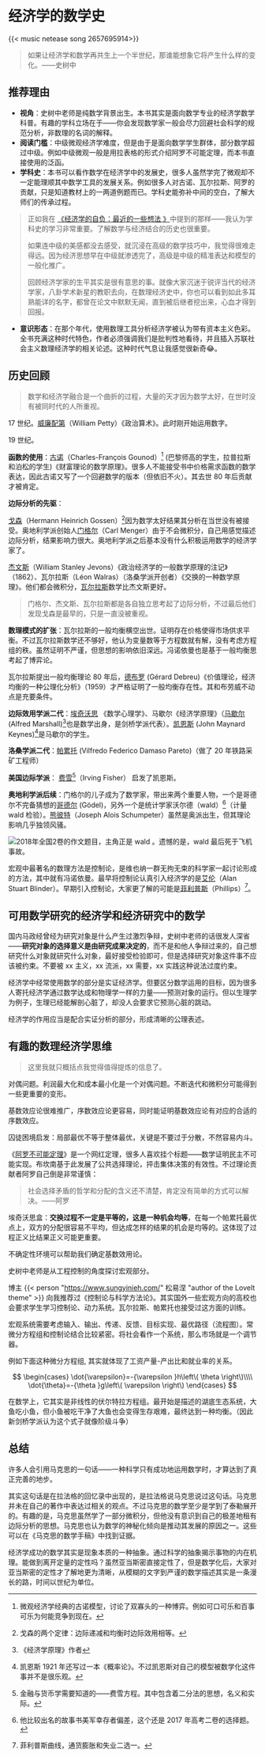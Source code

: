 # 经济学的数学史

{{< music netease song 2657695914>}} 

> 如果让经济学和数学再共生上一个半世纪，那谁能想象它将产生什么样的变化。——史树中

## 推荐理由


- **视角**：史树中老师是纯数学背景出生。本书其实是面向数学专业的经济学数学科普。有趣的学科立场在于——你会发现数学家一般会尽力回避社会科学的规范分析，非数理的名词的解释。
- **阅读门槛**：中级微观经济学难度，但是由于是面向数学学生群体，部分数学超过中级。例如中级微观一般是用拉表格的形式介绍阿罗不可能定理，而本书直接使用的泛函。
- **学科史**：本书可以看作数学在经济学中的发展史，很多人虽然学完了微观却不一定能理顺其中数学工具的发展关系。例如很多人对古诺、瓦尔拉斯、阿罗的贡献，只是知道教材上的一两道例题而已。学科史能弥补中间的空白，了解大师们的传承过程。

> 正如我在 [《经济学的自负：最近的一些想法 》](https://blog.huaxiangshan.com/zh-cn/posts/fs3/#center%E6%95%B0%E5%AD%A6%E5%AD%A6%E5%A4%9A%E5%B0%91center)中提到的那样——我认为学科史的学习非常重要。了解数学与经济结合的历史也很重要。
> 
> 如果连中级的美感都没去感受，就沉浸在高级的数学技巧中，我觉得很难走得远。因为经济思想早在中级就渗透完了，高级是中级的精准表达和模型的一般化推广。
> 
> 回顾经济学家的生平其实是很有意思的事。就像大家沉迷于锐评当代的经济学家，八卦学术新星的教职去向，在数理经济史中，你也可以看到如此多耳熟能详的名字，都曾在论文中默默无闻，直到被后继者挖出来，心血才得到回报。

- **意识形态**：在那个年代，使用数理工具分析经济学被认为带有资本主义色彩。全书充满这种时代特色，作者必须强调我们是批判性地看待，并且插入苏联社会主义数理经济学的相关论述。这种时代气息让我感觉很新奇😂。

## 历史回顾

> 数学和经济学融合是一个曲折的过程，大量的天才因为数学太好，在世时没有被同时代的人所重视。

17 世纪。[威廉配第](https://zh.wikipedia.org/wiki/%E5%A8%81%E5%BB%89%C2%B7%E9%85%8D%E7%AC%AC)（William Petty）《政治算术》。此时刚开始运用数字。

19 世纪。

**函数的使用**：[古诺](https://zh.wikipedia.org/wiki/%E5%A4%8F%E5%B0%94%C2%B7%E5%8F%A4%E8%AF%BA)（Charles-François Gounod）[^3] (巴黎师高的学生，拉普拉斯和泊松的学生)《财富理论的数学原理》。很多人不能接受书中价格需求函数的数学表达，因此古诺又写了一个回避数学的版本（但依旧不火）。其去世 80 年后贡献才被肯定。

**边际分析的先驱**：

[戈森](https://zh.wikipedia.org/wiki/%E8%B5%AB%E7%88%BE%E6%9B%BC%C2%B7%E6%B5%B7%E5%9B%A0%E9%87%8C%E5%B8%8C%C2%B7%E6%88%88%E6%A3%AE)（Hermann Heinrich Gossen）[^1]因为数学太好结果其分析在当世没有被接受。奥地利学派创始人[门格尔](https://zh.wikipedia.org/wiki/%E5%8D%A1%E7%88%BE%C2%B7%E9%96%80%E6%A0%BC%E7%88%BE)（Carl Menger）由于不会微积分，自己用感觉描述边际分析，结果影响力很大。奥地利学派之后基本没有什么积极运用数学的经济学家了。

[杰文斯](https://zh.wikipedia.org/wiki/%E5%A8%81%E5%BB%89%C2%B7%E6%96%AF%E5%9D%A6%E5%88%A9%C2%B7%E6%9D%B0%E6%96%87%E6%96%AF)（William Stanley Jevons）《政治经济学的一般数学原理的注记》（1862）、瓦尔拉斯（Léon Walras）（洛桑学派开创者）《交换的一种数学原理》。他们都会微积分，[瓦尔拉斯](https://zh.wikipedia.org/wiki/%E8%8E%B1%E6%98%82%C2%B7%E7%93%A6%E5%B0%94%E6%8B%89%E6%96%AF)数学比杰文斯更好。

> 门格尔、杰文斯、瓦尔拉斯都是各自独立思考起了边际分析，不过最后他们发现戈森是最早的，只是一直没被重视。

**数理模式的扩张**：瓦尔拉斯的一般均衡横空出世。证明存在价格使得市场供求平衡。不过瓦尔拉斯数学还不够好，他认为变量数等于方程数就有解，没有考虑方程组的秩。虽然证明不严谨，但思想的影响依旧深远。冯诺依曼也是基于一般均衡思考起了博弈论。

瓦尔拉斯提出一般均衡理论 80 年后，[德布罗](https://zh.wikipedia.org/wiki/%E5%82%91%E6%8B%89%E5%BE%B7%C2%B7%E5%BE%B7%E5%B8%83%E9%AD%AF) (Gérard Debreu)《价值理论，经济均衡的一种公理化分析》（1959）才严格证明了一般均衡存在性。其和布劳威不动点是充要条件。

**边际效用学派二代**：[埃奇沃思](https://zh.wikipedia.org/wiki/%E5%BC%97%E6%9C%97%E8%A5%BF%E6%96%AF%C2%B7%E4%BC%8A%E8%A5%BF%E5%BE%B7%E7%BD%97%C2%B7%E5%9F%83%E5%A5%87%E6%B2%83%E6%80%9D) 《数学心理学》、马歇尔《经济学原理》（[马歇尔](https://zh.wikipedia.org/wiki/%E9%98%BF%E5%B0%94%E5%BC%97%E9%9B%B7%E5%BE%B7%C2%B7%E9%A9%AC%E6%AD%87%E5%B0%94) (Alfred Marshall)[^4]也是数学出身，是剑桥学派代表）。[凯恩斯](https://zh.wikipedia.org/wiki/%E7%BA%A6%E7%BF%B0%C2%B7%E6%A2%85%E7%BA%B3%E5%BE%B7%C2%B7%E5%87%AF%E6%81%A9%E6%96%AF) (John Maynard Keynes)[^2]是马歇尔的学生。

**洛桑学派二代**：[帕累托](https://zh.wikipedia.org/wiki/%E7%BB%B4%E5%B0%94%E5%BC%97%E9%9B%B7%E5%A4%9A%C2%B7%E5%B8%95%E7%B4%AF%E6%89%98) (Vilfredo Federico Damaso Pareto)（做了 20 年铁路采矿工程师）

**美国边际学派**： [费雪](https://zh.wikipedia.org/wiki/%E6%AC%A7%E6%96%87%C2%B7%E8%B4%B9%E9%9B%AA)[^5]（Irving Fisher） 启发了凯恩斯。

**奥地利学派后续**：门格尔的儿子成为了数学家，带出来两个重要人物，一个是哥德尔不完备猜想的[哥德尔](https://zh.wikipedia.org/wiki/%E5%BA%93%E5%B0%94%E7%89%B9%C2%B7%E5%93%A5%E5%BE%B7%E5%B0%94) (Gödel)，另外一个是统计学家沃尔德（wald）[^6]（计量 wald 检验）。[熊彼特](https://zh.wikipedia.org/wiki/%E7%BA%A6%E7%91%9F%E5%A4%AB%C2%B7%E7%86%8A%E5%BD%BC%E7%89%B9)（Joseph Alois Schumpeter）虽然是奥派出生，但其理论影响几乎独领风骚。

![2018年全国2卷的作文题目，主角正是 wald 。遗憾的是，wald 最后死于飞机事故。](/img/经济学与数学-20250102155048117.webp)

宏观中最著名的数理方法是控制论，是维也纳一群无拘无束的科学家一起讨论形成的方法，其中就有冯诺依曼。最早将控制论认真引入经济学的是[艾伦](https://en.wikipedia.org/wiki/Alan_Blinder)（Alan Stuart Blinder）。早期引入控制论，大家更了解的可能是[菲利普斯]( https://zh.wikipedia.org/wiki/%E5%A8%81%E5%BB%89%C2%B7%E8%8F%B2%E5%88%A9%E6%99%AE%E6%96%AF_ (%E7%BB%8F%E6%B5%8E%E5%AD%A6%E5%AE%B6))（Phillips）[^7]。

## 可用数学研究的经济学和经济研究中的数学

国内马政经曾经为研究对象是什么产生过激烈争辩，史树中老师的话很发人深省——**研究对象的选择意义是由研究成果决定的**，而不是和他人争辩过来的，自己想研究什么对象就研究什么对象，最好接受检验即可，但是选择研究对象这件事不应该被约束。不要被 xx 主义，xx 流派，xx 需要，xx 实践这种说法过度约束。

经济学中经常使用数学的部分是实证经济学。但要区分数学运用的目标，因为很多人寄托经济学通过数学达成和物理学一样的力量——预测对象的运行。但以生理学为例子，生理已经能解剖心脏了，却没人会要求它预测心脏的跳动。

经济学的作用应当是配合实证分析的部分，形成清晰的公理表述。

## 有趣的数理经济学思维

>这里我就只概括点我觉得值得提炼的信息了。

对偶问题。利润最大化和成本最小化是一个对偶问题。不断迭代和微积分可能得到一些更重要的变形。

基数效应论很难推广，序数效应论更容易，同时能证明基数效应论有对应的合适的序数效应。

囚徒困境启发：局部最优不等于整体最优，关键是不要过于分散，不然容易内斗。

《[阿罗不可能定理](https://blog.huaxiangshan.com/zh-cn/posts/shxz/)》是一个网红定理，很多人喜欢挂个标题——数学证明民主不可能实现。布坎南基于此发展了公共选择理论，抨击集体决策的有效性。不过理论贡献者阿罗自己倒是非常谨慎：

> 社会选择矛盾的哲学和分配的含义还不清楚，肯定没有简单的方式可以解决。——阿罗

埃奇沃思盒：**交换过程不一定是平等的，这是一种机会均等**，在每一个帕累托最优点上，双方的分配很容易不平均，但达成怎样的结果的机会是均等的。这体现了过程正义比结果正义可能更重要。

不确定性环境可以帮助我们确定基数效用论。

史树中老师是从工程控制的角度探讨宏观部分。

博主 {{< person "https://www.sungyinieh.com/" 松易涅 "author of the LoveIt theme" >}} 向我推荐过《控制论与科学方法论》。其实国外一些宏观方向的高校也会要求学生学习控制论、动力系统。瓦尔拉斯、帕累托也接受过这方面的训练。

宏观系统需要考虑输入、输出、传递、反馈、目标实现、最优路径（流程图）。常微分方程组和控制论结合比较紧密。将社会看作一个系统，那么市场就是一个调节器。

例如下面这种微分方程组, 其实就体现了工资产量-产出比和就业率的关系。

$$
\begin{cases}
\dot{\varepsilon}=-{\varepsilon }h\left\( \theta \right\)\\\\
\dot{\theta}=-{\theta }g\left\( \varepsilon \right\)
\end{cases}
$$

在数学上，它其实是非线性的伏尔特拉方程组。最开始是描述的湖底生态系统，大鱼吃小鱼，但小鱼被吃干净了大鱼也会变得生存艰难，最终达到一种均衡。（因此新剑桥学派认为这个式子就像阶级斗争）


## 总结

许多人会引用马克思的一句话——一种科学只有成功地运用数学时，才算达到了真正完善的地步。

其实这句话是在拉法格的回忆录中出现的，是拉法格说马克思说过这句话。马克思并未在自己的著作中表达过相关的观点。不过马克思的数学至少是学到了泰勒展开的。有趣的是，马克思虽然学了一部分微积分，但他没有意识到自己的极差地租有边际分析的思想。马克思也认为数学的神秘化倾向是推动其发展的原因之一。这些可以在《马克思的数学手稿》中找到证据。

经济学成功的数学其实是现象本质的一种抽象。通过科学的抽象揭示事物的内在机理。能做到离开定量的定性吗？虽然亚当斯密直接定性了，但是数学化后，大家对亚当斯密的定性才了解地更为清晰，从模糊的文字到严谨的数学描述其实是一条漫长的路，时间以世纪为单位。



[^1]: 戈森的两个定律：边际递减和均衡时边际效用相等。
[^2]: 凯恩斯 1921 年还写过一本《概率论》。不过凯恩斯对自己的模型被数学化这件事并不是很乐观。
[^3]: 微观经济学经典的古诺模型，讨论了双寡头的一种博弈。例如可口可乐和百事可乐为何能竞争到现在。
[^4]: 《经济学原理》作者
[^5]: 金融与货币学需要知道的——费雪方程。其中包含着二分法的思想，名义和实际。
[^6]: 他比较出名的故事书美军幸存者偏差，这个还是 2017 年高考二卷的选择题。
[^7]: 菲利普斯曲线，通货膨胀和失业二选一。

